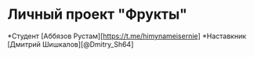 # Личный проект "Фрукты"

*Студент [Аббязов Рустам][https://t.me/himynameisernie]
*Наставкник [Дмитрий Шишкалов][@Dmitry_Sh64]
